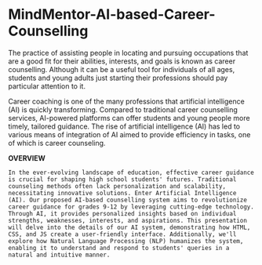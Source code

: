 # MindMentor-AI-based-Career-Counselling
The practice of assisting people in locating and pursuing occupations that are a good fit for their abilities, interests, and goals is known as career counselling. Although it can be a useful tool for individuals of all ages, students and young adults just starting their professions should pay particular attention to it.

Career coaching is one of the many professions that artificial intelligence (AI) is quickly transforming. Compared to traditional career counselling services, AI-powered platforms can offer students and young people more timely, tailored guidance.
The rise of artificial intelligence (AI) has led to various means of integration of AI aimed to provide efficiency in tasks, one of which is career counseling.

**OVERVIEW**

    In the ever-evolving landscape of education, effective career guidance is crucial for shaping high school students' futures. Traditional counseling methods often lack personalization and scalability, necessitating innovative solutions. Enter Artificial Intelligence (AI). Our proposed AI-based counselling system aims to revolutionize career guidance for grades 9-12 by leveraging cutting-edge technology. Through AI, it provides personalized insights based on individual strengths, weaknesses, interests, and aspirations. This presentation will delve into the details of our AI system, demonstrating how HTML, CSS, and JS create a user-friendly interface. Additionally, we'll explore how Natural Language Processing (NLP) humanizes the system, enabling it to understand and respond to students' queries in a natural and intuitive manner.​

​

​

​
​

​
